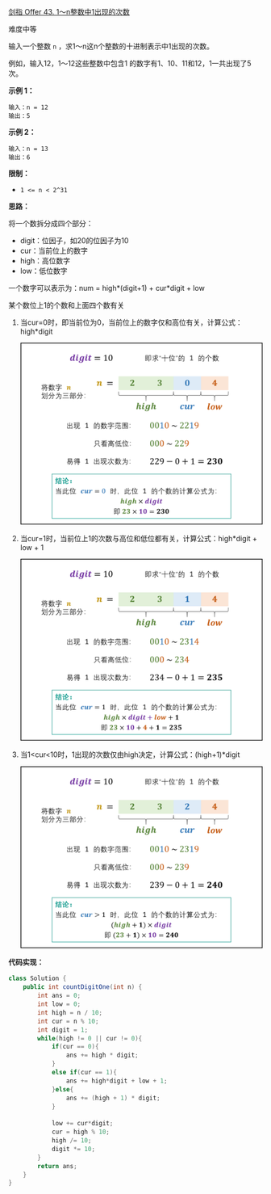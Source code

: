 [剑指 Offer 43. 1～n整数中1出现的次数](https://leetcode-cn.com/problems/1nzheng-shu-zhong-1chu-xian-de-ci-shu-lcof/)

难度中等

输入一个整数 `n` ，求1～n这n个整数的十进制表示中1出现的次数。

例如，输入12，1～12这些整数中包含1 的数字有1、10、11和12，1一共出现了5次。

 

**示例 1：**

```
输入：n = 12
输出：5
```

**示例 2：**

```
输入：n = 13
输出：6
```



**限制：**

- `1 <= n < 2^31`



**思路：**

将一个数拆分成四个部分：

- digit：位因子，如20的位因子为10
- cur：当前位上的数字
- high：高位数字
- low：低位数字

一个数字可以表示为：num = high*(digit+1) + cur\*digit + low



某个数位上1的个数和上面四个数有关

1. 当cur=0时，即当前位为0，当前位上的数字仅和高位有关，计算公式：high*digit

   ![](./assets/No.43.1.png)

2. 当cur=1时，当前位上1的次数与高位和低位都有关，计算公式：high*digit + low + 1

   ![](./assets/No.43.2.png)

3. 当1<cur<10时，1出现的次数仅由high决定，计算公式：(high+1)*digit

   ![](./assets/No.43.3.png)



**代码实现：**

```java
class Solution {
    public int countDigitOne(int n) {
        int ans = 0;
        int low = 0;
        int high = n / 10;
        int cur = n % 10;
        int digit = 1;
        while(high != 0 || cur != 0){
            if(cur == 0){
                ans += high * digit;
            }
            else if(cur == 1){
                ans += high*digit + low + 1;
            }else{
                ans += (high + 1) * digit;
            }
            
            low += cur*digit;
            cur = high % 10;
            high /= 10;
            digit *= 10;
        }
        return ans;
    }
}
```

